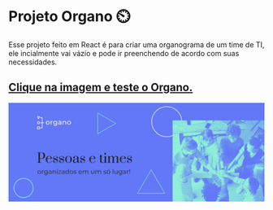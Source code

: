 # Projeto Organo ⏲️

Esse projeto feito em React é para criar uma organograma de um time de TI, ele incialmente vai vázio e pode ir preenchendo de acordo com suas necessidades.

<a href='https://organo-orcin.vercel.app/' target="_blank">
<h2> Clique na imagem e teste o Organo. </h2>

![Projeto Organo](/public/imagens/banner.png)
</a>

